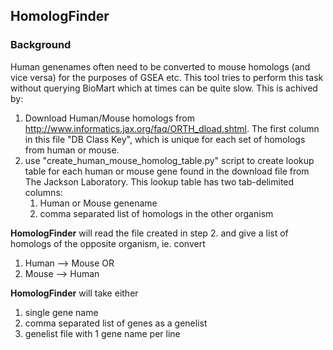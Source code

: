 ## HomologFinder

### Background
Human genenames often need to be converted to mouse homologs (and vice versa) for the purposes of GSEA etc. This tool tries to perform this task without querying BioMart which at times can be quite slow. This is achived by:
  1. Download Human/Mouse homologs from http://www.informatics.jax.org/faq/ORTH_dload.shtml. The first column in this file "DB Class Key", which is unique for each set of homologs from human or mouse.
  2. use "create_human_mouse_homolog_table.py" script to create lookup table for each human or mouse gene found in the download file from The Jackson Laboratory. This lookup table has two tab-delimited columns:
		1. Human or Mouse genename
		2. comma separated list of homologs in the other organism

**HomologFinder** will read the file created in step 2. and give a list of homologs of the opposite organism, ie. convert
  1. Human --> Mouse OR
  2. Mouse --> Human

**HomologFinder** will take either
  1. single gene name
  2. comma separated list of genes as a genelist
  3. genelist file with 1 gene name per line
